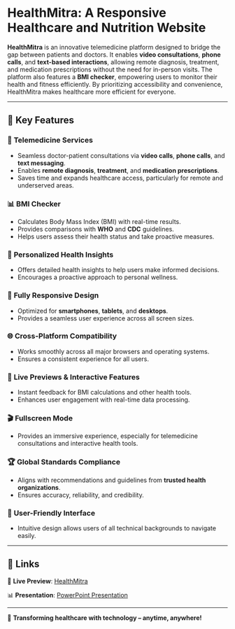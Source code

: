 # HealthMitra: A Responsive Healthcare and Nutrition Website

**HealthMitra** is an innovative telemedicine platform designed to bridge the gap between patients and doctors. It enables **video consultations**, **phone calls**, and **text-based interactions**, allowing remote diagnosis, treatment, and medication prescriptions without the need for in-person visits. The platform also features a **BMI checker**, empowering users to monitor their health and fitness efficiently. By prioritizing accessibility and convenience, HealthMitra makes healthcare more efficient for everyone.

---

## 🌟 Key Features

### 🏥 **Telemedicine Services**
- Seamless doctor-patient consultations via **video calls**, **phone calls**, and **text messaging**.
- Enables **remote diagnosis**, **treatment**, and **medication prescriptions**.
- Saves time and expands healthcare access, particularly for remote and underserved areas.

### 📊 **BMI Checker**
- Calculates Body Mass Index (BMI) with real-time results.
- Provides comparisons with **WHO** and **CDC** guidelines.
- Helps users assess their health status and take proactive measures.

### 🎯 **Personalized Health Insights**
- Offers detailed health insights to help users make informed decisions.
- Encourages a proactive approach to personal wellness.

### 📱 **Fully Responsive Design**
- Optimized for **smartphones**, **tablets**, and **desktops**.
- Provides a seamless user experience across all screen sizes.

### 🌐 **Cross-Platform Compatibility**
- Works smoothly across all major browsers and operating systems.
- Ensures a consistent experience for all users.

### 🔎 **Live Previews & Interactive Features**
- Instant feedback for BMI calculations and other health tools.
- Enhances user engagement with real-time data processing.

### 🎬 **Fullscreen Mode**
- Provides an immersive experience, especially for telemedicine consultations and interactive health tools.

### 🏆 **Global Standards Compliance**
- Aligns with recommendations and guidelines from **trusted health organizations**.
- Ensures accuracy, reliability, and credibility.

### 🤖 **User-Friendly Interface**
- Intuitive design allows users of all technical backgrounds to navigate easily.

---

## 🔗 Links

🌟 **Live Preview**: [HealthMitra](https://amaan-mujawar.github.io/HealthMitra/)

📊 **Presentation**: [PowerPoint Presentation](https://docs.google.com/presentation/d/1fh6LmdBeR7ngwBShgFWdYR7s7Entr0JB/edit?usp=sharing&ouid=112127923263024211774&rtpof=true&sd=true)

---

🚀 **Transforming healthcare with technology – anytime, anywhere!**

